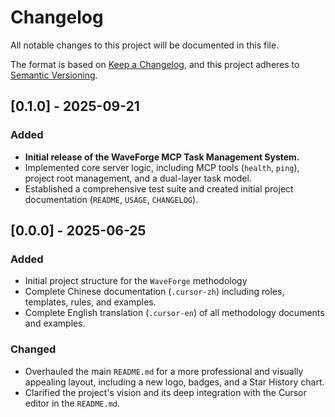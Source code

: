 # Changelog

All notable changes to this project will be documented in this file.

The format is based on [Keep a Changelog](https://keepachangelog.com/en/1.0.0/),
and this project adheres to [Semantic Versioning](https://semver.org/spec/v2.0.0.html).

## [0.1.0] - 2025-09-21

### Added

- **Initial release of the WaveForge MCP Task Management System.**
- Implemented core server logic, including MCP tools (`health`, `ping`), project root management, and a dual-layer task model.
- Established a comprehensive test suite and created initial project documentation (`README`, `USAGE`, `CHANGELOG`).

## [0.0.0] - 2025-06-25

### Added

-   Initial project structure for the `WaveForge` methodology
-   Complete Chinese documentation (`.cursor-zh`) including roles, templates, rules, and examples.
-   Complete English translation (`.cursor-en`) of all methodology documents and examples.

### Changed

-   Overhauled the main `README.md` for a more professional and visually appealing layout, including a new logo, badges, and a Star History chart.
-   Clarified the project's vision and its deep integration with the Cursor editor in the `README.md`.